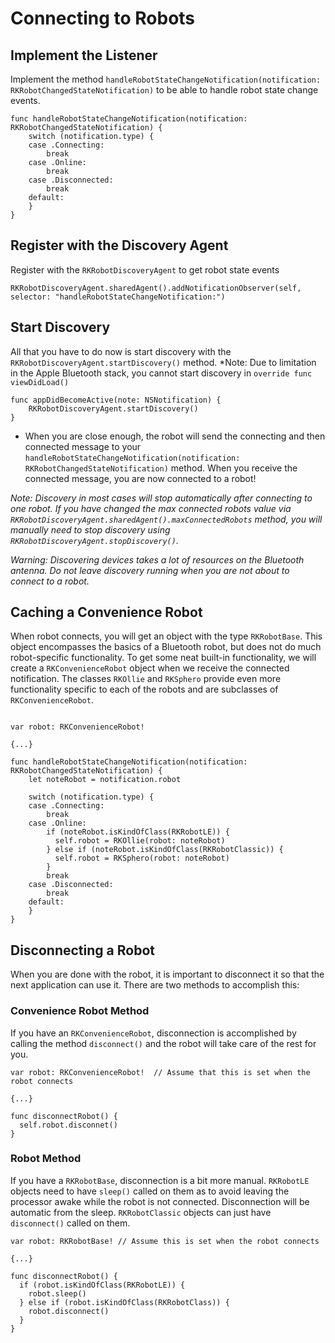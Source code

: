 
# Connecting to Robots

## Implement the Listener
Implement the method `handleRobotStateChangeNotification(notification: RKRobotChangedStateNotification)` to be able to handle robot state change events.

```
func handleRobotStateChangeNotification(notification: RKRobotChangedStateNotification) {
    switch (notification.type) {
    case .Connecting:
        break
    case .Online:
        break
    case .Disconnected:
        break
    default:
    }
}
```

## Register with the Discovery Agent
Register with the `RKRobotDiscoveryAgent` to get robot state events

```
RKRobotDiscoveryAgent.sharedAgent().addNotificationObserver(self, selector: "handleRobotStateChangeNotification:")
```

## Start Discovery
All that you have to do now is start discovery with the `RKRobotDiscoveryAgent.startDiscovery()` method. 
*Note: Due to limitation in the Apple Bluetooth stack, you cannot start discovery in `override func viewDidLoad()`

```
func appDidBecomeActive(note: NSNotification) {
    RKRobotDiscoveryAgent.startDiscovery()
}
```

 - When you are close enough, the robot will send the connecting and then connected message to your `handleRobotStateChangeNotification(notification: RKRobotChangedStateNotification)` method. When you receive the connected message, you are now connected to a robot!

 *Note: Discovery in most cases will stop automatically after connecting to one robot. If you have changed the max connected robots value via `RKRobotDiscoveryAgent.sharedAgent().maxConnectedRobots` method, you will manually need to stop discovery using `RKRobotDiscoveryAgent.stopDiscovery()`.*

 *Warning: Discovering devices takes a *lot* of resources on the Bluetooth antenna. Do not leave discovery running when you are not about to connect to a robot.*

## Caching a Convenience Robot
When robot connects, you will get an object with the type `RKRobotBase`. This object encompasses the basics of a Bluetooth robot, but does not do much robot-specific functionality. To get some neat built-in functionality, we will create a `RKConvenienceRobot` object when we receive the connected notification. The classes `RKOllie` and `RKSphero` provide even more functionality specific to each of the robots and are subclasses of `RKConvenienceRobot`.

```

var robot: RKConvenienceRobot!

{...}

func handleRobotStateChangeNotification(notification: RKRobotChangedStateNotification) {
    let noteRobot = notification.robot
    
    switch (notification.type) {
    case .Connecting:
        break
    case .Online:
        if (noteRobot.isKindOfClass(RKRobotLE)) {
          self.robot = RKOllie(robot: noteRobot)
        } else if (noteRobot.isKindOfClass(RKRobotClassic)) {
          self.robot = RKSphero(robot: noteRobot)
        }
        break
    case .Disconnected:
        break
    default:
    }
}
```

## Disconnecting a Robot
When you are done with the robot, it is important to disconnect it so that the next application can use it. There are two methods to accomplish this:

### Convenience Robot Method
If you have an `RKConvenienceRobot`, disconnection is accomplished by calling the method `disconnect()` and the robot will take care of the rest for you.

```
var robot: RKConvenienceRobot!  // Assume that this is set when the robot connects

{...}

func disconnectRobot() {
  self.robot.disconnet()
}
```

### Robot Method

If you have a `RKRobotBase`, disconnection is a bit more manual. `RKRobotLE` objects need to have `sleep()` called on them as to avoid leaving the processor awake while the robot is not connected. Disconnection will be automatic from the sleep. `RKRobotClassic` objects can just have `disconnect()` called on them.

```
var robot: RKRobotBase! // Assume this is set when the robot connects

{...}

func disconnectRobot() {
  if (robot.isKindOfClass(RKRobotLE)) {
    robot.sleep()
  } else if (robot.isKindOfClass(RKRobotClass)) {
    robot.disconnect()
  }
}
```
